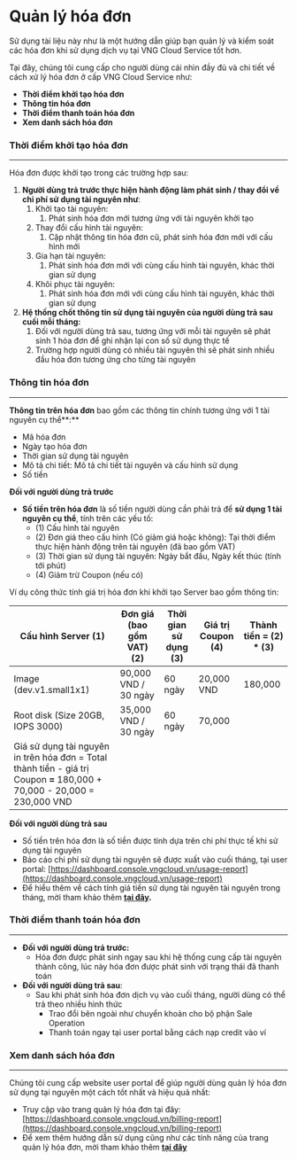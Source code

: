 # Quản lý hóa đơn

Sử dụng tài liệu này như là một hướng dẫn giúp bạn quản lý và kiểm soát các hóa đơn khi sử dụng dịch vụ tại VNG Cloud Service tốt hơn.

Tại đây, chúng tôi cung cấp cho người dùng cái nhìn đầy đủ và chi tiết về cách xử lý hóa đơn ở cấp VNG Cloud Service như:

* **Thời điểm khởi tạo hóa đơn**
* **Thông tin hóa đơn**
* **Thời điểm thanh toán hóa đơn**
* **Xem danh sách hóa đơn**

### **Thời điểm khởi tạo hóa đơn** <a href="#quanlyhoadon-thoidiemkhoitaohoadon" id="quanlyhoadon-thoidiemkhoitaohoadon"></a>

***

Hóa đơn được khởi tạo trong các trường hợp sau:

1. **Người dùng trả trước thực hiện hành động làm phát sinh / thay đổi về chi phí sử dụng tài nguyên như**:
   1. Khởi tạo tài nguyên:
      1. Phát sinh hóa đơn mới tương ứng với tài nguyên khởi tạo
   2. Thay đổi cấu hình tài nguyên:&#x20;
      1. Cập nhật thông tin hóa đơn cũ, phát sinh hóa đơn mới với cấu hình mới
   3. Gia hạn tài nguyên:
      1. Phát sinh hóa đơn mới với cùng cấu hình tài nguyên, khác thời gian sử dụng
   4. Khôi phục tài nguyên:
      1. Phát sinh hóa đơn mới với cùng cấu hình tài nguyên, khác thời gian sử dụng
2. **Hệ thống chốt thông tin sử dụng tài nguyên của người dùng trả sau cuối mỗi tháng:**
   1. Đối với người dùng trả sau, tương ứng với mỗi tài nguyên sẽ phát sinh 1 hóa đơn để ghi nhận lại con số sử dụng thực tế
   2. Trường hợp người dùng có nhiều tài nguyên thì sẽ phát sinh nhiều đầu hóa đơn tương ứng cho từng tài nguyên

### **Thông tin hóa đơn** <a href="#quanlyhoadon-thongtinhoadon" id="quanlyhoadon-thongtinhoadon"></a>

***

**Thông tin trên hóa đơn** bao gồm các thông tin chính tương ứng với 1 tài nguyên cụ thể**:**

* Mã hóa đơn
* Ngày tạo hóa đơn
* Thời gian sử dụng tài nguyên
* Mô tả chi tiết: Mô tả chi tiết tài nguyên và cấu hình sử dụng
* Số tiền

**Đối với người dùng trả trước**

* **Số tiền trên hóa đơn** là số tiền người dùng cần phải trả để **sử dụng 1 tài nguyên cụ thể**, tính trên các yếu tố:
  * (1) Cấu hình tài nguyên
  * (2) Đơn giá theo cấu hình (Có giảm giá hoặc không): Tại thời điểm thực hiện hành động trên tài nguyên (đã bao gồm VAT)
  * (3) Thời gian sử dụng tài nguyên: Ngày bắt đầu, Ngày kết thúc (tính tới phút)
  * (4) Giảm trừ Coupon (nếu có)

Ví dụ công thức tính giá trị hóa đơn khi khởi tạo Server bao gồm thông tin:

| Cấu hình Server (1)                                                                                                      | Đơn giá (bao gồm VAT) (2) | Thời gian sử dụng (3) | Giá trị Coupon (4) | Thành tiền = (2) \* (3)  |
| ------------------------------------------------------------------------------------------------------------------------ | ------------------------- | --------------------- | ------------------ | ------------------------ |
| Image (dev.v1.small1x1)                                                                                                  | 90,000 VND / 30 ngày      | 60 ngày               | 20,000 VND         | 180,000                  |
| Root disk (Size 20GB, IOPS 3000)                                                                                         | 35,000 VND / 30 ngày      | 60 ngày               | 70,000             |                          |
| Giá sử dụng tài nguyên in trên hóa đơn = Total thành tiền - giá trị Coupon **=** 180,000 + 70,000 - 20,000 = 230,000 VND |                           |                       |                    |                          |

**Đối với người dùng trả sau**

* Số tiền trên hóa đơn là số tiền được tính dựa trên chi phí thực tế khi sử dụng tài nguyên
* Báo cáo chi phí sử dụng tài nguyên sẽ được xuất vào cuối tháng, tại user portal: [https://dashboard.console.vngcloud.vn/usage-report](https://dashboard.console.vngcloud.vn/usage-report)
* Để hiểu thêm về cách tính giá tiền sử dụng tài nguyên tài nguyên trong tháng, mời tham khảo thêm [**tại đây**](https://docs.vngcloud.vn/pages/viewpage.action?pageId=49649136)**.**

### **Thời điểm thanh toán hóa đơn** <a href="#quanlyhoadon-thoidiemthanhtoanhoadon" id="quanlyhoadon-thoidiemthanhtoanhoadon"></a>

***

* **Đối với người dùng trả trước:**
  * Hóa đơn được phát sinh ngay sau khi hệ thống cung cấp tài nguyên thành công, lúc này hóa đơn được phát sinh với trạng thái đã thanh toán
* **Đối với người dùng trả sau**:
  * Sau khi phát sinh hóa đơn dịch vụ vào cuối tháng, người dùng có thể trả theo nhiều hình thức
    * Trao đổi bên ngoài như chuyển khoản cho bộ phận Sale Operation
    * Thanh toán ngay tại user portal bằng cách nạp credit vào ví

### **Xem danh sách hóa đơn** <a href="#quanlyhoadon-xemdanhsachhoadon" id="quanlyhoadon-xemdanhsachhoadon"></a>

***

Chúng tôi cung cấp website user portal để giúp người dùng quản lý hóa đơn sử dụng tại nguyên một cách tốt nhất và hiệu quả nhất:

* Truy cập vào trang quản lý hóa đơn tại đây: [https://dashboard.console.vngcloud.vn/billing-report](https://dashboard.console.vngcloud.vn/billing-report)
* Để xem thêm hướng dẫn sử dụng cũng như các tính năng của trang quản lý hóa đơn, mời tham khảo thêm [**tại đây**](https://docs.vngcloud.vn/pages/viewpage.action?pageId=49648444)
